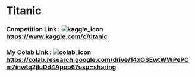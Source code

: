 # Titanic

### Competition Link : ![kaggle_icon](https://user-images.githubusercontent.com/65440674/132119508-e18bc94a-3bf6-445c-a0be-65da88dc6aed.png)https://www.kaggle.com/c/titanic


### My Colab Link : ![colab_icon](https://user-images.githubusercontent.com/65440674/132119428-ce202e85-35f2-498f-9c74-017ea911225c.png) https://colab.research.google.com/drive/14xOSEwtWWPePCm7inwtq2jluDd4Apoo6?usp=sharing
